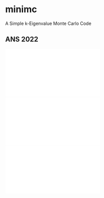 # minimc
A Simple k-Eigenvalue Monte Carlo Code

## ANS 2022

![Broomstick Problem: PDF in Beta (Dimensionless Energy Transfer)](doc/resources/broomstick_beta.pdf)
![Broomstick Problem: PDF in Alpha (Dimensionless Momentum Transfer)](doc/resources/broomstick_alpha.pdf)
![1D Slab Problem: Leakage Energy Spectra](doc/resources/slab_spectrum.pdf)
